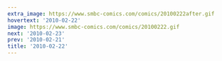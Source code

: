 ```yaml
---
extra_image: https://www.smbc-comics.com/comics/20100222after.gif
hovertext: '2010-02-22'
image: https://www.smbc-comics.com/comics/20100222.gif
next: '2010-02-23'
prev: '2010-02-21'
title: '2010-02-22'
---
```

